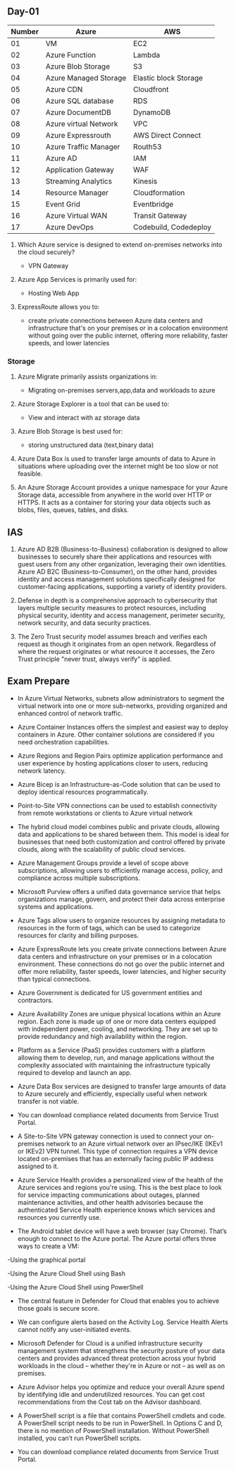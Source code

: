 ## Day-01

| Number       | Azure                | AWS  |
|--------------|-----------------------------|---------|
| 01 | VM  | EC2 |
| 02          | Azure Function        | Lambda |
| 03     | Azure Blob Storage   | S3 |
| 04     | Azure Managed Storage   | Elastic block Storage |
| 05     | Azure CDN   | Cloudfront |
| 06     | Azure SQL database    | RDS |
| 07     | Azure DocumentDB   | DynamoDB |
| 08     | Azure virtual Network   | VPC |
| 09     | Azure Expressrouth   | AWS Direct Connect |
| 10     | Azure Traffic Manager    | Routh53 |
| 11     | Azure AD   | IAM |
| 12     | Application Gateway   | WAF |
| 13     | Streaming Analytics   | Kinesis |
| 14     | Resource Manager   | Cloudformation |
| 15     | Event Grid   | Eventbridge |
| 16     | Azure Virtual WAN   | Transit Gateway |
| 17     | Azure DevOps  | Codebuild, Codedeploy  |

01. Which Azure service is designed to extend on-premises networks into the cloud securely?
      - VPN Gateway

02. Azure App Services is primarily used for:
      - Hosting Web App

03. ExpressRoute allows you to:
      - create private connections between Azure data centers and infrastructure that's on your premises or in a colocation environment without going over the public internet, offering more reliability, faster speeds, and lower latencies

### Storage

01. Azure Migrate primarily assists organizations in:
      - Migrating on-premises servers,app,data and workloads to azure

02. Azure Storage Explorer is a tool that can be used to:
      - View and interact with az storage data

03. Azure Blob Storage is best used for:
      - storing unstructured data (text,binary data)

04. Azure Data Box is used to transfer large amounts of data to Azure in situations where uploading over the internet might be too slow or not feasible.

05. An Azure Storage Account provides a unique namespace for your Azure Storage data, accessible from anywhere in the world over HTTP or HTTPS. It acts as a container for storing your data objects such as blobs, files, queues, tables, and disks.

## IAS

01. Azure AD B2B (Business-to-Business) collaboration is designed to allow businesses to securely share their applications and resources with guest users from any other organization, leveraging their own identities.
    Azure AD B2C (Business-to-Consumer), on the other hand, provides identity and access management solutions specifically designed for customer-facing applications, supporting a variety of identity providers.

02. Defense in depth is a comprehensive approach to cybersecurity that layers multiple security measures to protect resources, including physical security, identity and access management, perimeter security, network security, and data security practices.

03. The Zero Trust security model assumes breach and verifies each request as though it originates from an open network. Regardless of where the request originates or what resource it accesses, the Zero Trust principle "never trust, always verify" is applied.

## Exam Prepare

- In Azure Virtual Networks, subnets allow administrators to segment the virtual network into one or more sub-networks, providing organized and enhanced control of network traffic.

- Azure Container Instances offers the simplest and easiest way to deploy containers in Azure. Other container solutions are considered if you need orchestration capabilities.

- Azure Regions and Region Pairs optimize application performance and user experience by hosting applications closer to users, reducing network latency.

- Azure Bicep is an Infrastructure-as-Code solution that can be used to deploy identical resources programmatically.

- Point-to-Site VPN connections can be used to establish connectivity from remote workstations or clients to Azure virtual network

- The hybrid cloud model combines public and private clouds, allowing data and applications to be shared between them. This model is ideal for businesses that need both customization and control offered by private clouds, along with the scalability of public cloud services.

- Azure Management Groups provide a level of scope above subscriptions, allowing users to efficiently manage access, policy, and compliance across multiple subscriptions.

- Microsoft Purview offers a unified data governance service that helps organizations manage, govern, and protect their data across enterprise systems and applications.

- Azure Tags allow users to organize resources by assigning metadata to resources in the form of tags, which can be used to categorize resources for clarity and billing purposes.

- Azure ExpressRoute lets you create private connections between Azure data centers and infrastructure on your premises or in a colocation environment. These connections do not go over the public internet and offer more reliability, faster speeds, lower latencies, and higher security than typical connections.

- Azure Government is dedicated for US government entities and contractors.

- Azure Availability Zones are unique physical locations within an Azure region. Each zone is made up of one or more data centers equipped with independent power, cooling, and networking. They are set up to provide redundancy and high availability within the region.

- Platform as a Service (PaaS) provides customers with a platform allowing them to develop, run, and manage applications without the complexity associated with maintaining the infrastructure typically required to develop and launch an app.

- Azure Data Box services are designed to transfer large amounts of data to Azure securely and efficiently, especially useful when network transfer is not viable.

- You can download compliance related documents from Service Trust Portal.

- A Site-to-Site VPN gateway connection is used to connect your on-premises network to an Azure virtual network over an IPsec/IKE (IKEv1 or IKEv2) VPN tunnel. This type of connection requires a VPN device located on-premises that has an externally facing public IP address assigned to it.

- Azure Service Health provides a personalized view of the health of the Azure services and regions you're using. This is the best place to look for service impacting communications about outages, planned maintenance activities, and other health advisories because the authenticated Service Health experience knows which services and resources you currently use.

- The Android tablet device will have a web browser (say Chrome). That’s enough to connect to the Azure portal. The Azure portal offers three ways to create a VM:

-Using the graphical portal

-Using the Azure Cloud Shell using Bash 

-Using the Azure Cloud Shell using PowerShell

- The central feature in Defender for Cloud that enables you to achieve those goals is secure score.

- We can configure alerts based on the Activity Log. Service Health Alerts cannot notify any user-initiated events.

- Microsoft Defender for Cloud is a unified infrastructure security management system that strengthens the security posture of your data centers and provides advanced threat protection across your hybrid workloads in the cloud – whether they're in Azure or not – as well as on premises.

- Azure Advisor helps you optimize and reduce your overall Azure spend by identifying idle and underutilized resources. You can get cost recommendations from the Cost tab on the Advisor dashboard.

- A PowerShell script is a file that contains PowerShell cmdlets and code. A PowerShell script needs to be run in PowerShell. In Options C and D, there is no mention of PowerShell installation. Without PowerShell installed, you can’t run PowerShell scripts.


- You can download compliance related documents from Service Trust Portal.






